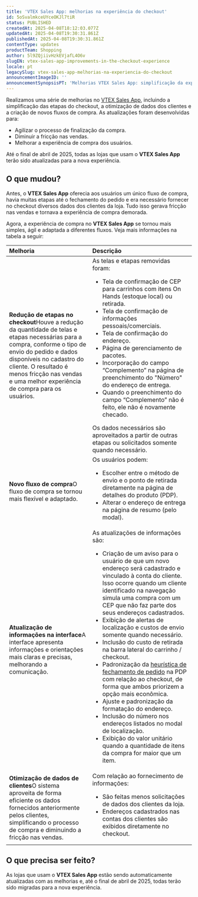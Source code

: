 ```yaml
---
title: 'VTEX Sales App: melhorias na experiência do checkout'
id: 5oSvalmkceUYceOKJl7tiR
status: PUBLISHED
createdAt: 2025-04-08T18:12:03.077Z
updatedAt: 2025-04-08T19:30:31.861Z
publishedAt: 2025-04-08T19:30:31.861Z
contentType: updates
productTeam: Shopping
author: 5l9ZQjiivHzkEVjafL4O6v
slugEN: vtex-sales-app-improvements-in-the-checkout-experience
locale: pt
legacySlug: vtex-sales-app-melhorias-na-experiencia-do-checkout
announcementImageID: ''
announcementSynopsisPT: 'Melhorias VTEX Sales App: simplificação da experiência de compra no checkout e aproveitamento de dados de clientes.'
---
```


Realizamos uma série de melhorias no [VTEX Sales App](https://help.vtex.com/pt/tutorial/vtex-sales-app-faq--3CRKQHzflSW0DXenEHUpP5), incluindo a simplificação das etapas do checkout, a otimização de dados dos clientes e a criação de novos fluxos de compra. As atualizações foram desenvolvidas para:

- Agilizar o processo de finalização da compra.
- Diminuir a fricção nas vendas.
- Melhorar a experiência de compra dos usuários.

Até o final de abril de 2025, todas as lojas que usam o **VTEX Sales App** terão sido atualizadas para a nova experiência.

## O que mudou?

Antes, o **VTEX Sales App** oferecia aos usuários um único fluxo de compra, havia muitas etapas até o fechamento do pedido e era necessário fornecer no checkout diversos dados dos clientes da loja. Tudo isso gerava fricção nas vendas e tornava a experiência de compra demorada.

Agora, a experiência de compra no **VTEX Sales App** se tornou mais simples, ágil e adaptada a diferentes fluxos. Veja mais informações na tabela a seguir:

| **Melhoria** | **Descrição** |
| :--- | :--- |
| **Redução de etapas no checkout**Houve a redução da quantidade de telas e etapas necessárias para a compra, conforme o tipo de envio do pedido e dados disponíveis no cadastro do cliente. O resultado é menos fricção nas vendas e uma melhor experiência de compra para os usuários. | As telas e etapas removidas foram:<ul><li>Tela de confirmação de CEP para carrinhos com itens On Hands (estoque local) ou retirada.</li><li>Tela de confirmação de informações pessoais/comerciais.</li><li>Tela de confirmação do endereço.</li><li>Página de gerenciamento de pacotes.</li><li>Incorporação do campo “Complemento” na página de preenchimento do "Número" do endereço de entrega.</li><li>Quando o preenchimento do campo “Complemento” não é feito, ele não é novamente checado.</li></ul>Os dados necessários são aproveitados a partir de outras etapas ou solicitados somente quando necessário. |
| **Novo fluxo de compra**O fluxo de compra se tornou mais flexível e adaptado. | Os usuários podem:<ul><li>Escolher entre o método de envio e o ponto de retirada diretamente na página de detalhes do produto (PDP).</li><li>Alterar o endereço de entrega na página de resumo (pelo modal).</li></ul> |
| **Atualização de informações na interface**A interface apresenta informações e orientações mais claras e precisas, melhorando a comunicação. | As atualizações de informações são:<ul><li>Criação de um aviso para o usuário de que um novo endereço será cadastrado e vinculado à conta do cliente. Isso ocorre quando um cliente identificado na navegação simula uma compra com um CEP que não faz parte dos seus endereços cadastrados.</li><li>Exibição de alertas de localização e custos de envio somente quando necessário.</li><li>Inclusão do custo de retirada na barra lateral do carrinho / checkout.</li><li>Padronização da [heurística de fechamento de pedido](https://help.vtex.com/pt/tutorial/selecao-de-sellers-white-label--3MemNQ4pKkWCpMdzI27AHa) na PDP com relação ao checkout, de forma que ambos priorizem a opção mais econômica.</li><li>Ajuste e padronização da formatação do endereço.</li><li>Inclusão do número nos endereços listados no modal de localização.</li><li>Exibição do valor unitário quando a quantidade de itens da compra for maior que um item.</li></ul> |
| **Otimização de dados de clientes**O sistema aproveita de forma eficiente os dados fornecidos anteriormente pelos clientes, simplificando o processo de compra e diminuindo a fricção nas vendas. | Com relação ao fornecimento de informações:<ul><li>São feitas menos solicitações de dados dos clientes da loja.</li><li>Endereços cadastrados nas contas dos clientes são exibidos diretamente no checkout.</li></ul> |

## O que precisa ser feito?

As lojas que usam o **VTEX Sales App** estão sendo automaticamente atualizadas com as melhorias e, até o final de abril de 2025, todas terão sido migradas para a nova experiência.

